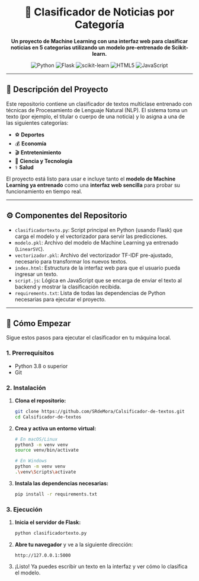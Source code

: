 <div align="center">
  <h1 align="center">
    📰 Clasificador de Noticias por Categoría
  </h1>
  <p align="center">
    <strong>Un proyecto de Machine Learning con una interfaz web para clasificar noticias en 5 categorías utilizando un modelo pre-entrenado de Scikit-learn.</strong>
  </p>
</div>

<p align="center">
  <img src="https://img.shields.io/badge/Python-3776AB?style=for-the-badge&logo=python&logoColor=white" alt="Python">
  <img src="https://img.shields.io/badge/Flask-000000?style=for-the-badge&logo=flask&logoColor=white" alt="Flask">
  <img src="https://img.shields.io/badge/scikit--learn-F7931E?style=for-the-badge&logo=scikit-learn&logoColor=white" alt="scikit-learn">
  <img src="https://img.shields.io/badge/HTML5-E34F26?style=for-the-badge&logo=html5&logoColor=white" alt="HTML5">
  <img src="https://img.shields.io/badge/JavaScript-F7DF1E?style=for-the-badge&logo=javascript&logoColor=black" alt="JavaScript">
</p>

---

## 📜 Descripción del Proyecto

Este repositorio contiene un clasificador de textos multiclase entrenado con técnicas de Procesamiento de Lenguaje Natural (NLP). El sistema toma un texto (por ejemplo, el titular o cuerpo de una noticia) y lo asigna a una de las siguientes categorías:

-   ⚽ **Deportes**
-   💰 **Economía**
-   🎬 **Entretenimiento**
-   🔬 **Ciencia y Tecnología**
-   ⚕️ **Salud**

El proyecto está listo para usar e incluye tanto el **modelo de Machine Learning ya entrenado** como una **interfaz web sencilla** para probar su funcionamiento en tiempo real.

---

## ⚙️ Componentes del Repositorio

-   `clasificadortexto.py`: Script principal en Python (usando Flask) que carga el modelo y el vectorizador para servir las predicciones.
-   `modelo.pkl`: Archivo del modelo de Machine Learning ya entrenado (`LinearSVC`).
-   `vectorizador.pkl`: Archivo del vectorizador TF-IDF pre-ajustado, necesario para transformar los nuevos textos.
-   `index.html`: Estructura de la interfaz web para que el usuario pueda ingresar un texto.
-   `script.js`: Lógica en JavaScript que se encarga de enviar el texto al backend y mostrar la clasificación recibida.
-   `requirements.txt`: Lista de todas las dependencias de Python necesarias para ejecutar el proyecto.

---

## 🚀 Cómo Empezar

Sigue estos pasos para ejecutar el clasificador en tu máquina local.

### 1. Prerrequisitos

-   Python 3.8 o superior
-   Git

### 2. Instalación

1.  **Clona el repositorio:**
    ```bash
    git clone https://github.com/SRdeMora/Calsificador-de-textos.git
    cd Calsificador-de-textos
    ```

2.  **Crea y activa un entorno virtual:**
    ```bash
    # En macOS/Linux
    python3 -m venv venv
    source venv/bin/activate

    # En Windows
    python -m venv venv
    .\venv\Scripts\activate
    ```

3.  **Instala las dependencias necesarias:**
    ```bash
    pip install -r requirements.txt
    ```

### 3. Ejecución

1.  **Inicia el servidor de Flask:**
    ```bash
    python clasificadortexto.py
    ```
2.  **Abre tu navegador** y ve a la siguiente dirección:
    ```
    http://127.0.0.1:5000
    ```
3.  ¡Listo! Ya puedes escribir un texto en la interfaz y ver cómo lo clasifica el modelo.
